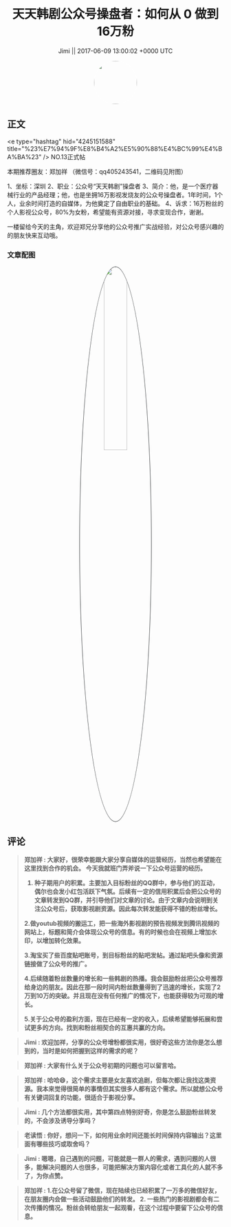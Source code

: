<h1 align="center">天天韩剧公众号操盘者：如何从 0 做到16万粉</h1>




<p align="center">
    <a>Jimi || 2017-06-09 13:00:02 &#43;0000 UTC</a>
</p>

<div align="center">
    <img src="https://images.zsxq.com/FiWv5yIogjugrkjGNdMOpLbJJQQg?e=1590940799&amp;token=kIxbL07-8jAj8w1n4s9zv64FuZZNEATmlU_Vm6zD:3hf7dVV6u5P9ulK0iGgaBqJE7yo=" width="100" height="100" style="border:1px solid;border-radius:50%; color:#ffffff"/>
</div>




## 正文

<div>
&lt;e type=&#34;hashtag&#34; hid=&#34;4245151588&#34; title=&#34;%23%E7%94%9F%E8%B4%A2%E5%90%88%E4%BC%99%E4%BA%BA%23&#34; /&gt;  NO.13正式帖

本期推荐圈友：郑加祥
（微信号：qq405243541，二维码见附图）

1、坐标：深圳
2、职业：公众号“天天韩剧”操盘者
3、简介：他，是一个医疗器械行业的产品经理；他，也是坐拥16万影视发烧友的公众号操盘者。1年时间，1个人，业余时间打造的自媒体，为他奠定了自由职业的基础。
4、诉求：16万粉丝的个人影视公众号，80%为女粉，希望能有资源对接，寻求变现合作，谢谢。

一楼留给今天的主角，欢迎郑兄分享他的公众号推广实战经验，对公众号感兴趣的的朋友快来互动哦。
</div>

### 文章配图

<div class="image" align="center">

<img src="https://images.zsxq.com/FhIqWrgfgoUhNzAayCVzdhOsemqR?e=1590940799&amp;token=kIxbL07-8jAj8w1n4s9zv64FuZZNEATmlU_Vm6zD:6ZEr-czmAdItruPxRx7GksLZaSg=" width="33%" height="33%" style="border:1px solid;border-radius:50%; color:#3c3f41"/>

</div>


## 评论

<div align="left">
<div>

<blockquote >
<span> <strong>郑加祥 : 大家好，很荣幸能跟大家分享自媒体的运营经历，当然也希望能在这里找到合作的机会。
今天我就班门弄斧说一下公众号运营的经历。

1. 种子期用户的积累。主要加入目标粉丝的QQ群中，参与他们的互动，偶尔也会发小红包活跃下气氛。后续有一定的信用积累后会把公众号的文章转发到QQ群，并引导他们对文章的讨论。由于文章内会说明到关注公众号后，获取影视剧资源。因此每次转发能获得不错的粉丝增长。

2.做youtub视频的搬运工，把一些海外影视剧的预告视频发到腾讯视频的网站上，标题和简介会体现公众号的信息。有的时候也会在视频上增加水印，以增加转化效果。

3.淘宝买了些百度贴吧账号，到目标粉丝的贴吧发帖。通过贴吧头像和资源链接做了公众号的推广。

4.后续随着粉丝数量的增长和一些韩剧的热播。我会鼓励粉丝把公众号推荐给身边的朋友。因此在那一段时间内粉丝数量得到了迅速的增长，实现了2万到10万的突破。并且现在没有任何推广的情况下，也能获得较为可观的增长。

5.关于公众号的盈利方面，现在已经有一定的收入，后续希望能够拓展和尝试更多的方向。找到和粉丝相契合的互惠共赢的方向。 </strong></span>
</blockquote>

<blockquote >
<span> <strong>Jimi : 欢迎加祥，分享的公众号增粉都很实用，很好奇这些方法你是怎么想到的，当时是如何把握到这样的需求的呢？ </strong></span>
</blockquote>

<blockquote >
<span> <strong>郑加祥 : 大家有什么关于公众号初期的问题也可以留言哈。 </strong></span>
</blockquote>

<blockquote >
<span> <strong>郑加祥 : 哈哈😄，这个需求主要是女友喜欢追剧，但每次都让我找这类资源。我本来觉得很简单的事情但其实很多人都有这个需求。所以就想公众号有关键词回复的功能，很适合于影视分享。 </strong></span>
</blockquote>

<blockquote >
<span> <strong>Jimi : 几个方法都很实用，其中第四点特别好奇，你是怎么鼓励粉丝转发的，不会涉及诱导分享吗？ </strong></span>
</blockquote>

<blockquote >
<span> <strong>老读悟 : 你好，想问一下，如何用业余时间还能长时间保持内容输出？这里面有哪些技巧或取舍吗？ </strong></span>
</blockquote>

<blockquote >
<span> <strong>Jimi : 嗯嗯，自己遇到的问题，可能就是一群人的需求，遇到问题的人很多，能解决问题的人也很多，可能把解决方案内容化或者工具化的人就不多了，为你点赞。 </strong></span>
</blockquote>

<blockquote >
<span> <strong>郑加祥 : 1.在公众号留了微信，现在陆续也已经积累了一万多的微信好友，在朋友圈内会做一些活动鼓励他们的转发。
2. 一些热门的影视剧都会有二次传播的情况。粉丝会转给朋友一起观看，在这个过程中要留下公众号的信息。 </strong></span>
</blockquote>

</div>
</div>